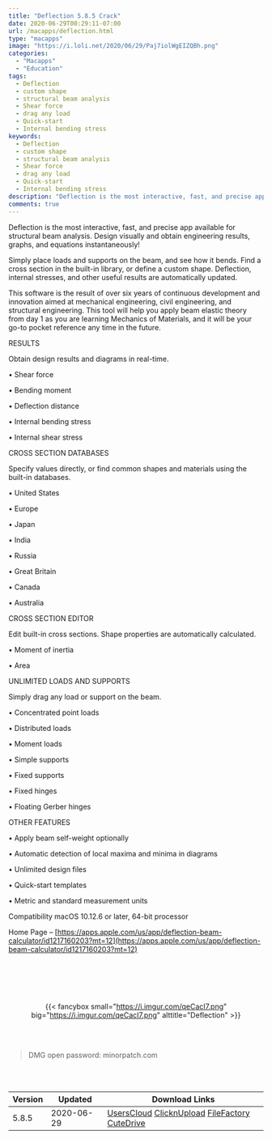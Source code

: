 ```yaml
---
title: "Deflection 5.8.5 Crack"
date: 2020-06-29T00:29:11-07:00
url: /macapps/deflection.html
type: "macapps"
image: "https://i.loli.net/2020/06/29/Paj7iolWgEIZQBh.png"
categories:
  - "Macapps"
  - "Education"
tags:
  - Deflection
  - custom shape
  - structural beam analysis
  - Shear force
  - drag any load
  - Quick-start
  - Internal bending stress
keywords:
  - Deflection
  - custom shape
  - structural beam analysis
  - Shear force
  - drag any load
  - Quick-start
  - Internal bending stress
description: "Deflection is the most interactive, fast, and precise app available for structural beam analysis. Design visually and obtain engineering results, graphs, and equations instantaneously"
comments: true
---
```


Deflection is the most interactive, fast, and precise app available for structural beam analysis. Design visually and obtain engineering results, graphs, and equations instantaneously!




Simply place loads and supports on the beam, and see how it bends. Find a cross section in the built-in library, or define a custom shape. Deflection, internal stresses, and other useful results are automatically updated.



This software is the result of over six years of continuous development and innovation aimed at mechanical engineering, civil engineering, and structural engineering. This tool will help you apply beam elastic theory from day 1 as you are learning Mechanics of Materials, and it will be your go-to pocket reference any time in the future.



RESULTS



Obtain design results and diagrams in real-time.



• Shear force

• Bending moment

• Deflection distance

• Internal bending stress

• Internal shear stress



CROSS SECTION DATABASES



Specify values directly, or find common shapes and materials using the built-in databases.



• United States

• Europe

• Japan

• India

• Russia

• Great Britain

• Canada

• Australia



CROSS SECTION EDITOR



Edit built-in cross sections. Shape properties are automatically calculated.



• Moment of inertia

• Area



UNLIMITED LOADS AND SUPPORTS



Simply drag any load or support on the beam.



• Concentrated point loads

• Distributed loads

• Moment loads

• Simple supports

• Fixed supports

• Fixed hinges

• Floating Gerber hinges



OTHER FEATURES



• Apply beam self-weight optionally

• Automatic detection of local maxima and minima in diagrams

• Unlimited design files

• Quick-start templates

• Metric and standard measurement units

Compatibility
macOS 10.12.6 or later, 64-bit processor

Home Page – [https://apps.apple.com/us/app/deflection-beam-calculator/id1217160203?mt=12](https://apps.apple.com/us/app/deflection-beam-calculator/id1217160203?mt=12)

<br/>
<br/>
<script async src="https://pagead2.googlesyndication.com/pagead/js/adsbygoogle.js"></script>
<ins class="adsbygoogle"
     style="display:block; text-align:center;"
     data-ad-layout="in-article"
     data-ad-format="fluid"
     data-ad-client="ca-pub-8746275014476192"
     data-ad-slot="5144997159"></ins>
<script>
     (adsbygoogle = window.adsbygoogle || []).push({});
</script>
<br/>
<br/>


<center>

{{< fancybox small="https://i.imgur.com/qeCacI7.png" big="https://i.imgur.com/qeCacI7.png" alttitle="Deflection" >}}

</center>

<br/>
<br/>


> DMG open password: minorpatch.com

<br/>

<br/>
<div id="history_version" class="history_version">

| Version | Updated | Download Links |
| ---- | ---- | ---- |
| 5.8.5 | 2020-06-29 | [UsersCloud](https://ouo.io/5QjpHnc)   [ClicknUpload](https://ouo.io/CiZTK2)   [FileFactory](https://ouo.io/wG7n4l)   [CuteDrive](https://ouo.io/ylvYeV) |

</div>
